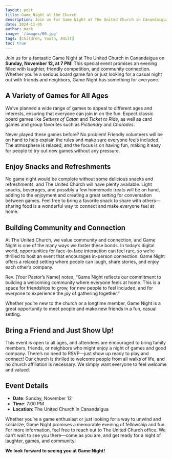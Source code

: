 ```yaml
---
layout: post
title: Game Night at the Church
description: Join us for Game Night at The United Church in Canandaigua on Sunday, November 12, at 7 PM! Enjoy a variety of games, snacks, and great company. Open to all ages—bring a friend, and come ready for fun and fellowship. No RSVP needed. We look forward to seeing you!
date: 2024-11-05
author: mark
image: '/images/06.jpg'
tags: [Children, Youth, Adult]
toc: true
---
```


Join us for a fantastic Game Night at The United Church in Canandaigua on **Sunday, November 12, at 7 PM**! This special event promises an evening filled with laughter, friendly competition, and community connection. Whether you’re a serious board game fan or just looking for a casual night out with friends and neighbors, Game Night has something for everyone.

## A Variety of Games for All Ages

We’ve planned a wide range of games to appeal to different ages and interests, ensuring that everyone can join in on the fun. Expect classic board games like *Settlers of Catan* and *Ticket to Ride*, as well as card games and group favorites such as *Pictionary* and *Charades*. 

Never played these games before? No problem! Friendly volunteers will be on hand to help explain the rules and make sure everyone feels included. The atmosphere is relaxed, and the focus is on having fun, making it easy for people to try out new games without any pressure. 

## Enjoy Snacks and Refreshments

No game night would be complete without some delicious snacks and refreshments, and The United Church will have plenty available. Light snacks, beverages, and possibly a few homemade treats will be on hand, adding to the enjoyment and creating a great setting for conversation between games. Feel free to bring a favorite snack to share with others—sharing food is a wonderful way to connect and make everyone feel at home.

## Building Community and Connection

At The United Church, we value community and connection, and Game Night is one of the many ways we foster these bonds. In today’s digital world, opportunities for face-to-face interaction can feel rare, so we’re thrilled to host an event that encourages in-person connection. Game Night offers a relaxed setting where people can laugh, share stories, and enjoy each other’s company.

Rev. [Your Pastor’s Name] notes, “Game Night reflects our commitment to building a welcoming community where everyone feels at home. This is a space for friendships to grow, for new people to feel included, and for everyone to experience the joy of gathering together.”

Whether you’re new to the church or a longtime member, Game Night is a great opportunity to meet people and make new friends in a fun, casual setting.

## Bring a Friend and Just Show Up!

This event is open to all ages, and attendees are encouraged to bring family members, friends, or neighbors who might enjoy a night of games and good company. There’s no need to RSVP—just show up ready to play and connect! Our church is thrilled to welcome people from all walks of life, and no church affiliation is necessary. We simply want everyone to feel welcome and valued.

## Event Details

- **Date**: Sunday, November 12
- **Time**: 7:00 PM
- **Location**: The United Church in Canandaigua

Whether you’re a game enthusiast or just looking for a way to unwind and socialize, Game Night promises a memorable evening of fellowship and fun. For more information, feel free to reach out to The United Church office. We can’t wait to see you there—come as you are, and get ready for a night of laughter, games, and community!

**We look forward to seeing you at Game Night!**
